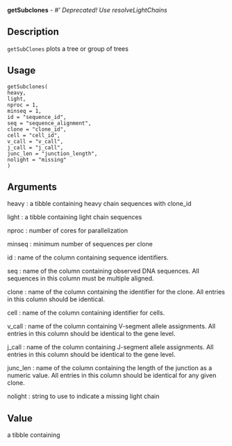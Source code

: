 **getSubclones** - *#' Deprecated! Use resolveLightChains*

Description
--------------------

`getSubClones` plots a tree or group of trees


Usage
--------------------
```
getSubclones(
heavy,
light,
nproc = 1,
minseq = 1,
id = "sequence_id",
seq = "sequence_alignment",
clone = "clone_id",
cell = "cell_id",
v_call = "v_call",
j_call = "j_call",
junc_len = "junction_length",
nolight = "missing"
)
```

Arguments
-------------------

heavy
:   a tibble containing heavy chain sequences with clone_id

light
:   a tibble containing light chain sequences

nproc
:   number of cores for parallelization

minseq
:   minimum number of sequences per clone

id
:   name of the column containing sequence identifiers.

seq
:   name of the column containing observed DNA sequences. All 
sequences in this column must be multiple aligned.

clone
:   name of the column containing the identifier for the clone. All 
entries in this column should be identical.

cell
:   name of the column containing identifier for cells.

v_call
:   name of the column containing V-segment allele assignments. All 
entries in this column should be identical to the gene level.

j_call
:   name of the column containing J-segment allele assignments. All 
entries in this column should be identical to the gene level.

junc_len
:   name of the column containing the length of the junction as a 
numeric value. All entries in this column should be identical 
for any given clone.

nolight
:   string to use to indicate a missing light chain




Value
-------------------

a tibble containing









